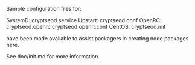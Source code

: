 Sample configuration files for:

SystemD: cryptseod.service
Upstart: cryptseod.conf
OpenRC:  cryptseod.openrc
         cryptseod.openrcconf
CentOS:  cryptseod.init

have been made available to assist packagers in creating node packages here.

See doc/init.md for more information.
